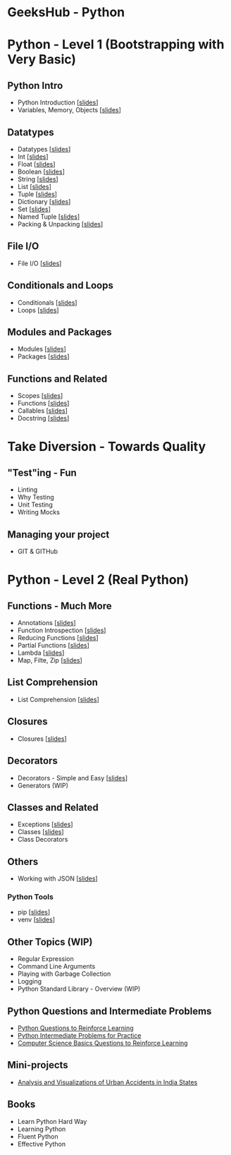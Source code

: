 # GeeksHub - Python 

# Python - Level 1 (Bootstrapping with Very Basic)

## Python Intro
* Python Introduction [[slides](python_introduction/python_introduction.html)]
* Variables, Memory, Objects [[slides](python_introduction/variables_memory_objects.html)]

## Datatypes
* Datatypes [[slides](datatypes/datatypes.html)]
* Int [[slides](datatypes/int.html)]
* Float [[slides](datatypes/float.html)]
* Boolean [[slides](datatypes/bool.html)]
* String [[slides](datatypes/string.html)]
* List [[slides](datatypes/list.html)]
* Tuple [[slides](datatypes/tuple.html)]
* Dictionary [[slides](datatypes/dictionary.html)]
* Set [[slides](datatypes/set.html)]
* Named Tuple [[slides](datatypes/named_tuple.html)]
* Packing & Unpacking [[slides](datatypes/packing_unpacking.html)]

## File I/O
* File I/O [[slides](datatypes/fileio.html)]

## Conditionals and Loops
* Conditionals [[slides](conditionals_loops/conditionals.html)]
* Loops [[slides](conditionals_loops/loops.html)]

## Modules and Packages
* Modules [[slides](modules/modules.html)]
* Packages [[slides](packages/packages.html)]

## Functions and Related
* Scopes [[slides](functions/scopes.html)]
* Functions [[slides](functions/functions.html)]
* Callables [[slides](functions/callables.html)]
* Docstring [[slides](functions/annotation_docstring.html)]

# Take Diversion - Towards Quality

## "Test"ing - Fun
* Linting
* Why Testing
* Unit Testing
* Writing Mocks

## Managing your project
* GIT & GITHub

# Python - Level 2 (Real Python)

## Functions - Much More
* Annotations [[slides](functions/annotation_docstring.html)]
* Function Introspection [[slides](functions/function_introspection.html)]
* Reducing Functions [[slides](functions/reducing_functions.html)]
* Partial Functions [[slides](functions/partial_functions.html)]
* Lambda [[slides](functions/lambda.html)]
* Map, Filte, Zip [[slides](functions/map_filter_zip.html)]

## List Comprehension
* List Comprehension [[slides](functions/list_comprehension.html)]

## Closures
* Closures [[slides](functions/closures.html)]

## Decorators
* Decorators - Simple and Easy [[slides](functions/decorators.html)]
* Generators (WIP)

## Classes and Related
* Exceptions [[slides](classes_exceptions/exceptions.html)]
* Classes [[slides](classes_exceptions/classes.html)]
* Class Decorators

## Others
* Working with JSON [[slides](json/json.html)]

### Python Tools
* pip [[slides](python_tools/pip.html)]
* venv [[slides](python_tools/venv.html)]

## Other Topics (WIP)

* Regular Expression
* Command Line Arguments
* Playing with Garbage Collection
* Logging
* Python Standard Library - Overview (WIP)

## Python Questions and Intermediate Problems
* [Python Questions to Reinforce Learning](python_questions.md)
* [Python Intermediate Problems for Practice](python_intermediate_problems.md)
* [Computer Science Basics Questions to Reinforce Learning](computer_science_basics_questions.md)

## Mini-projects
* [Analysis and Visualizations of Urban Accidents in India States](/geekshub_python_bootcamp/mini-projects/urban_accidents/Urban_accidents_India_Data_graphs.ipynb)

## Books
* Learn Python Hard Way
* Learning Python
* Fluent Python
* Effective Python               